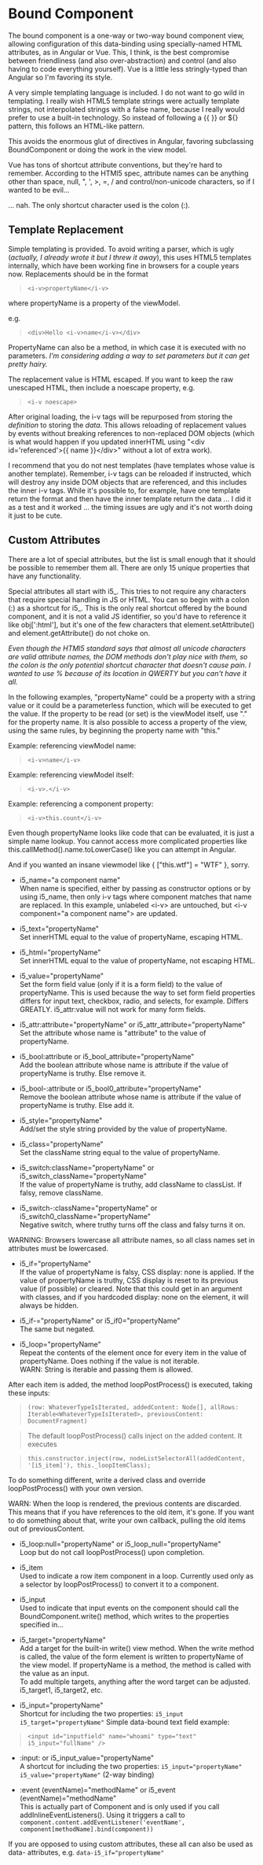 # Bound Component

The bound component is a one-way or two-way bound component view, allowing configuration of this data-binding using specially-named HTML attributes, as in Angular or Vue. This, I think, is the best compromise between friendliness (and also over-abstraction) and control (and also having to  code everything yourself). Vue is a little less stringly-typed than Angular so I'm favoring its style.

A very simple templating language is included. I do not want to go wild in templating. I really wish HTML5 template strings were actually template strings, not interpolated strings with a false name, because I really would prefer to use a built-in technology. So instead of following a {{ }} or ${} pattern, this follows an HTML-like pattern.

This avoids the enormous glut of directives in Angular, favoring subclassing BoundComponent or doing the work in the view model.

Vue has tons of shortcut attribute conventions, but they're hard to remember. According to the HTMl5 spec, attribute names can be anything other than space, null, ", ', >, =, / and control/non-unicode characters, so if I wanted to be evil...

... nah.  The only shortcut character used is the colon (:).

## Template Replacement

Simple templating is provided.  To avoid writing a parser, which is ugly (_actually, I already wrote it but I threw it away_), this uses HTML5 templates internally, which have been working fine in browsers for a couple years now. Replacements should be in the format

> `<i-v>propertyName</i-v>`

where propertyName is a property of the viewModel.

e.g.

> `<div>Hello <i-v>name</i-v></div>`

PropertyName can also be a method, in which case it is executed with no parameters. _I'm considering adding a way to set parameters but it can get pretty hairy._

The replacement value is HTML escaped.  If you want to keep the raw unescaped HTML, then include a noescape property, e.g. 
> `<i-v noescape>`

After original loading, the i-v tags will be repurposed from storing the *definition* to storing the *data*.  This allows reloading of replacement values by events without breaking references to non-replaced DOM objects (which is what would happen if you updated innerHTML using "&lt;div id='referenced'&gt;{{ name }}&lt;/div&gt;" without a lot of extra work).

I recommend that you do not nest templates (have templates whose value is another template). Remember, i-v tags can be reloaded if instructed, which will destroy any inside DOM objects that are referenced, and this includes the inner i-v tags.  While it's possible to, for example, have one template return the format and then have the inner template return the data ... I did it as a test and it worked ... the timing issues are ugly and it's not worth doing it just to be cute.

## Custom Attributes

There are a lot of special attributes, but the list is small enough that it should be possible to remember them all.  There are only 15 unique properties that have any functionality.

Special attributes all start with i5_. This tries to not require any characters that require special handling in JS or HTML. You can so begin with a colon (:) as a shortcut for i5_. This is the only real shortcut offered by the bound component, and it is not a valid JS identifier, so you'd have to reference it like obj[':html'], but it's one of the few characters that element.setAttribute() and element.getAttribute() do not choke on.

*Even though the HTMl5 standard says that almost all unicode characters are valid attribute names, the DOM methods don't play nice with them, so the colon is the only potential shortcut character that doesn't cause pain. I wanted to use % because of its location in QWERTY but you can't have it all.*

In the following examples, "propertyName" could be a property with a string value or it could be a parameterless function, which will be executed to get the value.  If the property to be read (or set) is the viewModel itself, use "." for the property name. It is also possible to access a property of the view, using the same rules, by beginning the property name with "this."

Example: referencing viewModel name:
> `<i-v>name</i-v>`

Example: referencing viewModel itself:
> `<i-v>.</i-v>`

Example: referencing a component property:
> `<i-v>this.count</i-v>`

Even though propertyName looks like code that can be evaluated, it is just a simple name lookup.  You cannot access more complicated properties like this.callMethod().name.toLowerCase() like you can attempt in Angular.

And if you wanted an insane viewmodel like { ["this.wtf"] = "WTF" }, sorry.

* i5_name="a component name"  
When name is specified, either by passing as constructor options or by using i5_name, then only i-v tags where component matches that name are replaced. In this example, unlabeled &lt;i-v&gt; are untouched, but &lt;i-v component="a component name"&gt; are updated.

* i5_text="propertyName"  
Set innerHTML equal to the value of propertyName, escaping HTML.

* i5_html="propertyName"  
Set innerHTML equal to the value of propertyName, not escaping HTML.  

* i5_value="propertyName"  
Set the form field value (only if it is a form field) to the value of propertyName. This is used because the way to set form field properties differs for input text, checkbox, radio, and selects, for example. Differs GREATLY. i5_attr:value will not work for many form fields.

* i5_attr:attribute="propertyName" or i5_attr_attribute="propertyName"  
Set the attribute whose name is "attribute" to the value of propertyName.

* i5_bool:attribute or i5_bool_attribute="propertyName"  
Add the boolean attribute whose name is attribute if the value of propertyName is truthy. Else remove it.

* i5_bool-:attribute or i5_bool0_attribute="propertyName"  
Remove the boolean attribute whose name is attribute if the value of propertyName is truthy. Else add it.

* i5_style="propertyName"  
Add/set the style string provided by the value of propertyName.

* i5_class="propertyName"  
Set the className string equal to the value of propertyName.

* i5_switch:className="propertyName" or i5_switch_className="propertyName"  
If the value of propertyName is truthy, add className to classList. If falsy, remove className.

* i5_switch-:className="propertyName" or i5_switch0_className="propertyName"  
Negative switch, where truthy turns off the class and falsy turns it on.

WARNING: Browsers lowercase all attribute names, so all class names set in attributes must be lowercased.

* i5_if="propertyName"  
If the value of propertyName is falsy, CSS display: none is applied. If the value of propertyName is truthy, CSS display is reset to its previous value (if possible) or cleared. Note that this could get in an argument with classes, and if you hardcoded display: none on the element, it will always be hidden.

* i5_if-="propertyName" or i5_if0="propertyName"  
The same but negated.

* i5_loop="propertyName"  
Repeat the contents of the element once for every item in the value of propertyName. Does nothing if the value is not iterable.  
WARN: String is iterable and passing them is allowed.

After each item is added, the method loopPostProcess() is executed, taking these inputs: 
> `(row: WhateverTypeIsIterated, addedContent: Node[], allRows: Iterable<WhateverTypeIsIterated>, previousContent: DocumentFragment)`  

> The default loopPostProcess() calls inject on the added content. It executes

> `this.constructor.inject(row, nodeListSelectorAll(addedContent, '[i5_item]'), this._loopItemClass);`

To do something different, write a derived class and override loopPostProcess() with your own version.

WARN: When the loop is rendered, the previous contents are discarded. This means that if you have references to the old item, it's gone. If you want to do something about that, write your own callback, pulling the old items out of previousContent.

* i5_loop:null="propertyName" or i5_loop_null="propertyName"  
Loop but do not call loopPostProcess() upon completion.

* i5_item  
Used to indicate a row item component in a loop. Currently used only as a selector by loopPostProcess() to convert it to a component.

* i5_input  
Used to indicate that input events on the component should call the BoundComponent.write() method, which writes to the properties specified in...

* i5_target="propertyName"  
Add a target for the built-in write() view method. When the write method is called, the value of the form element is written to propertyName of the view model. If propertyName is a method, the method is called with the value as an input.  
To add multiple targets, anything after the word target can be adjusted. i5_target1, i5_target2, etc.

* i5_input="propertyName"  
Shortcut for including the two properties: `i5_input i5_target="propertyName"`
Simple data-bound text field example:
> `<input id="inputfield" name="whoami" type="text" i5_input="fullName" />`

* :input: or i5_input_value="propertyName"  
A shortcut for including the two properties: `i5_input="propertyName" i5_value="propertyName"` (2-way binding)

* :event (eventName)="methodName" or i5_event (eventName)="methodName"  
This is actually part of Component and is only used if you call addInlineEventListeners(). Using it triggers a call to `component.content.addEventListener('eventName', component[methodName].bind(component))`

If you are opposed to using custom attributes, these all can also be used as data- attributes, e.g. `data-i5_if="propertyName"`
